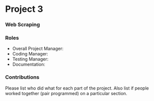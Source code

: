 # Project 3
### Web Scraping

### Roles
* Overall Project Manager:
* Coding Manager:
* Testing Manager:
* Documentation:

### Contributions
Please list who did what for each part of the project.
Also list if people worked together (pair programmed) on a particular section.

